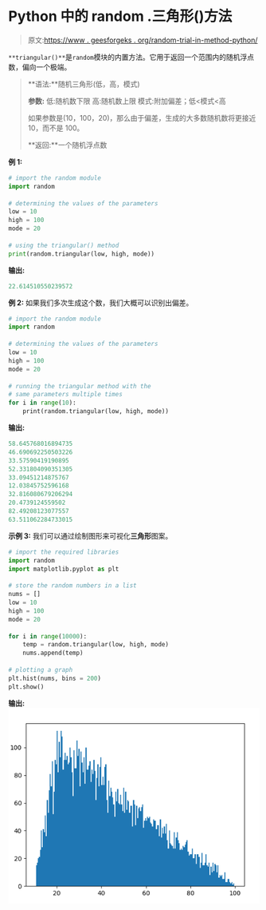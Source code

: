# Python 中的 random .三角形()方法

> 原文:[https://www . geesforgeks . org/random-trial-in-method-python/](https://www.geeksforgeeks.org/random-triangular-method-in-python/)

`**triangular()**`是`random`模块的内置方法。它用于返回一个范围内的随机浮点数，偏向一个极端。

> **语法:**随机三角形(低，高，模式)
> 
> **参数:**
> 低:随机数下限
> 高:随机数上限
> 模式:附加偏差；低<模式<高
> 
> 如果参数是(10，100，20)，那么由于偏差，生成的大多数随机数将更接近 10，而不是 100。
> 
> **返回:**一个随机浮点数

**例 1:**

```py
# import the random module
import random

# determining the values of the parameters
low = 10
high = 100
mode = 20

# using the triangular() method
print(random.triangular(low, high, mode))
```

**输出:**

```py
22.614510550239572
```

**例 2:** 如果我们多次生成这个数，我们大概可以识别出偏差。

```py
# import the random module
import random

# determining the values of the parameters
low = 10
high = 100
mode = 20

# running the triangular method with the
# same parameters multiple times
for i in range(10):
    print(random.triangular(low, high, mode))
```

**输出:**

```py
58.645768016894735
46.690692250503226
33.57590419190895
52.331804090351305
33.09451214875767
12.03845752596168
32.816080679206294
20.4739124559502
82.49208123077557
63.511062284733015
```

**示例 3:** 我们可以通过绘制图形来可视化**三角形**图案。

```py
# import the required libraries
import random
import matplotlib.pyplot as plt

# store the random numbers in a list
nums = []
low = 10
high = 100
mode = 20

for i in range(10000):
    temp = random.triangular(low, high, mode)
    nums.append(temp)

# plotting a graph
plt.hist(nums, bins = 200)
plt.show()
```

**输出:**
![](img/050680b651b8ee41dbfbd4af25ad4ec8.png)